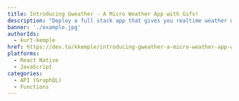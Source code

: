```yaml
---
title: Introducing Gweather - A Micro Weather App with Gifs!
description: "Deploy a full stack app that gives you realtime weather updates with style. You'll also learn how you can use serverless functions within an AWS AppSync API via AWS Amplify."
banner: './example.jpg'
authorIds:
  - kurt-kemple
href: https://dev.to/kkemple/introducing-gweather-a-micro-weather-app-with-gifs-5704
platforms:
  - React Native
  - JavaScript
categories:
  - API (GraphQL)
  - Functions
---
```

